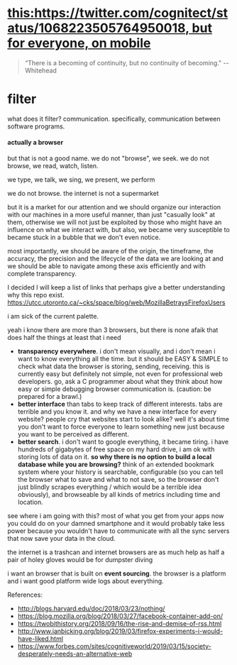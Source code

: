 
[this:https://twitter.com/cognitect/status/1068223505764950018, but for everyone, on mobile](https://twitter.com/cognitect/status/1068223505764950018)
===




> “There is a becoming of continuity, but no continuity of becoming."
-- Whitehead


# filter



what does it filter?
communication.
specifically, communication between software programs. 

#### actually a browser

but that is not a good name. 
we do not "browse", we seek. 
we do not browse, we read, watch, listen.

we type, we talk, we sing, we present, we perform

we do not browse. the internet is not a supermarket

but it is a market for our attention and we should organize our interaction with our machines in a more useful manner, than just "casually look" at them, otherwise we will not just be exploited by those who might have an influence on what we interact with, but also, we became very susceptible to became stuck in a bubble that we don't even notice. 

most importantly, we should be aware of the origin, the timeframe, the accuracy, the precision and the lifecycle of the data we are looking at and we should be able to navigate among these axis efficiently and with complete transparency. 


I decided I will keep a list of links that perhaps give a better understanding why this repo exist.
https://utcc.utoronto.ca/~cks/space/blog/web/MozillaBetraysFirefoxUsers


<rant>
 
i am sick of the current palette.  

yeah i know there are more than 3 browsers, but there is none afaik that does half the things at least that i need

- **transparency everywhere**. i don't mean visually, and i don't mean i want to know everything all the time. but it should be EASY & SIMPLE to check what data the browser is storing, sending, receiving. this is currently easy but definitely not simple, not even for professional web developers. go, ask a C programmer about what they think about how easy or simple debugging browser communication is. (caution: be prepared for a brawl.)
- **better interface** than tabs to keep track of different interests. tabs are terrible and you know it. and why we have a new interface for every website? people cry that websites start to look alike? well it's about time you don't want to force everyone to learn something new just because you want to be perceived as different.
- **better search**. i don't want to google everything, it became tiring. i have hundreds of gigabytes of free space on my hard drive, i am ok with storing lots of data on it. **so why there is no option to build a local database while you are browsing?** think of an extended bookmark system where your history is searchable, configurable (so you can tell the browser what to save and what to not save, so the browser don't just blindly scrapes everything / which would be a terrible idea obviously), and browseable by all kinds of metrics including time and location.  


see where i am going with this? most of what you get from your apps now you could do on your damned smartphone and it would probably take less power because you wouldn't have to communicate with all the sync servers that now save your data in the cloud.

the internet is a trashcan and internet browsers are as much help as half a pair of holey gloves would be for dumpster diving

i want an browser that is built on **event sourcing**. the browser is a platform and i want good platform wide logs about everything.

References:
- http://blogs.harvard.edu/doc/2018/03/23/nothing/
- https://blog.mozilla.org/blog/2018/03/27/facebook-container-add-on/
- https://twobithistory.org/2018/09/16/the-rise-and-demise-of-rss.html
- http://www.ianbicking.org/blog/2019/03/firefox-experiments-i-would-have-liked.html
- https://www.forbes.com/sites/cognitiveworld/2019/03/15/society-desperately-needs-an-alternative-web

